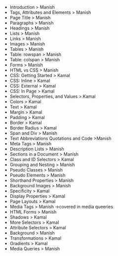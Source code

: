 * Introduction > Manish
* Tags, Attributes and Elements > Manish
* Page Title > Manish
* Paragraphs > Manish
* Headings > Manish
* Lists > Manish
* Links > Manish
* Images > Manish
* Tables > Manish
* Table: rowspan > Manish
* Table: colspan > Manish
* Forms > Manish
* HTML vs CSS > Manish
* CSS: Getting Started > Kamal
* CSS: Inline > Kamal
* CSS: External > Kamal
* CSS: In Page > Kamal
* Selectors, Properties, and Values > Kamal
* Colors > Kamal
* Text > Kamal
* Margin > Kamal
* Padding > Kamal
* Border > Kamal
* Border Radius > Kamal
* Span and Div > Manish
* Text Abbreviations Quotations and Code >Manish
* Meta Tags > Manish
* Description Lists > Manish
* Sections in a Document > Manish
* Class and ID Selectors > Kamal
* Grouping and Nesting > Manish
* Pseudo Classes > Manish
* Pseudo Elements > Manish
* Shorthand Properties > Manish
* Background Images > Manish
* Specificity > Kamal
* Display Properties > Kamal
* Page Layouts > Kamal
* Media Tags > Manish  ->covered in media queeries
* HTML Forms > Manish
* Shadows > Kamal
* More Selectors > Kamal
* Attribute Selectors > Kamal
* Background > Manish
* Transformations > Kamal
* Gradients > Kamal
* Media Queries > Manish
